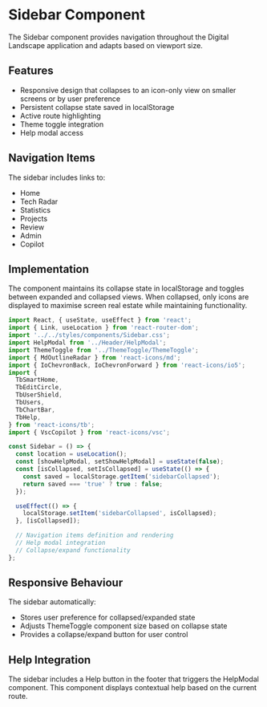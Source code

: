 # Sidebar Component

The Sidebar component provides navigation throughout the Digital Landscape application and adapts based on viewport size.

## Features

- Responsive design that collapses to an icon-only view on smaller screens or by user preference
- Persistent collapse state saved in localStorage
- Active route highlighting
- Theme toggle integration
- Help modal access

## Navigation Items

The sidebar includes links to:

- Home
- Tech Radar
- Statistics
- Projects
- Review
- Admin
- Copilot

## Implementation

The component maintains its collapse state in localStorage and toggles between expanded and collapsed views. When collapsed, only icons are displayed to maximise screen real estate while maintaining functionality.

```javascript
import React, { useState, useEffect } from 'react';
import { Link, useLocation } from 'react-router-dom';
import '../../styles/components/Sidebar.css';
import HelpModal from '../Header/HelpModal';
import ThemeToggle from '../ThemeToggle/ThemeToggle';
import { MdOutlineRadar } from 'react-icons/md';
import { IoChevronBack, IoChevronForward } from 'react-icons/io5';
import {
  TbSmartHome,
  TbEditCircle,
  TbUserShield,
  TbUsers,
  TbChartBar,
  TbHelp,
} from 'react-icons/tb';
import { VscCopilot } from 'react-icons/vsc';

const Sidebar = () => {
  const location = useLocation();
  const [showHelpModal, setShowHelpModal] = useState(false);
  const [isCollapsed, setIsCollapsed] = useState(() => {
    const saved = localStorage.getItem('sidebarCollapsed');
    return saved === 'true' ? true : false;
  });

  useEffect(() => {
    localStorage.setItem('sidebarCollapsed', isCollapsed);
  }, [isCollapsed]);

  // Navigation items definition and rendering
  // Help modal integration
  // Collapse/expand functionality
};
```

## Responsive Behaviour

The sidebar automatically:

- Stores user preference for collapsed/expanded state
- Adjusts ThemeToggle component size based on collapse state
- Provides a collapse/expand button for user control

## Help Integration

The sidebar includes a Help button in the footer that triggers the HelpModal component. This component displays contextual help based on the current route.
